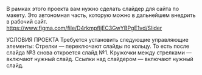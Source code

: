 В рамках этого проекта вам нужно сделать слайдер для сайта по макету. Это автономная часть, которую можно в дальнейшем внедрить в рабочий сайт.
https://www.figma.com/file/D4rkmpfIjEC3GwYBPgE1vd/Slider

УСЛОВИЯ ПРОЕКТА
Требуется установить следующие управляющие элементы:
Стрелки — переключают слайды по кольцу. То есть после слайда №3 снова откроется слайд №1.
Кружочки между стрелками — включают нужный слайд.
Ссылки над слайдером — включают нужный слайд.
